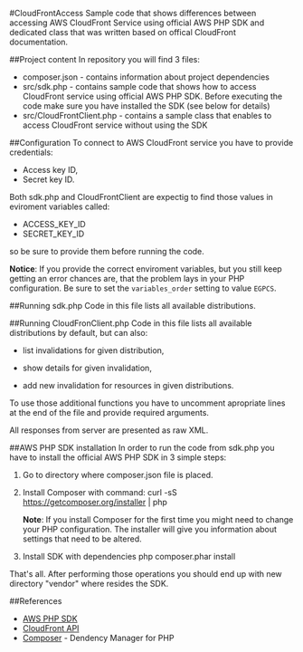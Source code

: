 #CloudFrontAccess
Sample code that shows differences between accessing AWS CloudFront Service using official AWS PHP SDK and dedicated class
that was written based on offical CloudFront documentation.

##Project content
In repository you will find 3 files:

* composer.json - contains information about project dependencies
* src/sdk.php - contains sample code that shows how to access CloudFront service using official AWS PHP SDK. Before executing the code make sure you have installed the SDK (see below for details)
* src/CloudFrontClient.php - contains a sample class that enables to access CloudFront service without using the SDK

##Configuration
To connect to AWS CloudFront service you have to provide credentials:

* Access key ID,
* Secret key ID.

Both sdk.php and CloudFrontClient are expectig to find those values in eviroment variables called:

* ACCESS_KEY_ID
* SECRET_KEY_ID

so be sure to provide them before running the code.

**Notice**: If you provide the correct enviroment variables, but you still keep getting an error chances are, that the problem lays in your PHP configuration.
Be sure to set the `variables_order` setting to value `EGPCS`.

##Running sdk.php
Code in this file lists all available distributions.

##Running CloudFronClient.php
Code in this file lists all available distributions by default, but can also:

* list invalidations for given distribution,

* show details for given invalidation,

* add new invalidation for resources in given distributions.

To use those additional functions you have to uncomment apropriate lines at the end of the file and provide required arguments.

All responses from server are presented as raw XML.

##AWS PHP SDK installation
In order to run the code from sdk.php you have to install the official AWS PHP SDK in 3 simple steps:

1. Go to directory where composer.json file is placed.

1. Install Composer with command:
curl -sS https://getcomposer.org/installer | php

    **Note**: If you install Composer for the first time you might need to change your PHP configuration.
The installer will give you information about settings that need to be altered.

1. Install SDK with dependencies
php composer.phar install

That's all. After performing those operations you should end up with new directory "vendor" where resides the SDK.

##References
* [AWS PHP SDK](http://aws.amazon.com/sdkforphp/)
* [CloudFront API](http://docs.aws.amazon.com/aws-sdk-php-2/latest/namespace-Aws.CloudFront.html)
* [Composer](http://getcomposer.org/) - Dendency Manager for PHP